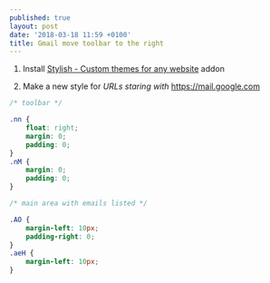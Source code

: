```yaml
---
published: true
layout: post
date: '2018-03-18 11:59 +0100'
title: Gmail move toolbar to the right
---
```

1. Install [Stylish - Custom themes for any website](https://addons.mozilla.org/en-US/firefox/addon/stylish/) addon

2. Make a new style for *URLs staring with* https://mail.google.com

```css
/* toolbar */

.nn {
    float: right;
    margin: 0;
    padding: 0;
}
.nM {
    margin: 0;
    padding: 0;
}

/* main area with emails listed */

.AO {
    margin-left: 10px;
    padding-right: 0;
}
.aeH {
    margin-left: 10px;
}
```
